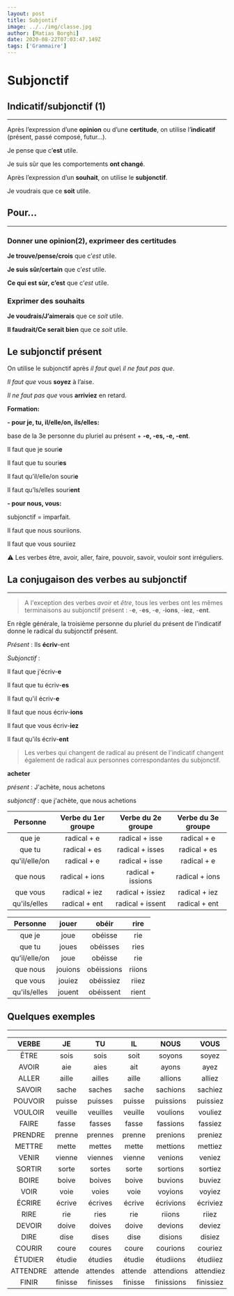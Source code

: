 ```yaml
---
layout: post
title: Subjontif
image: ../../img/classe.jpg
author: [Matias Borghi]
date: 2020-08-22T07:03:47.149Z
tags: ['Grammaire']
---
```


# Subjonctif

## Indicatif/subjonctif (1)
---

Après l’expression d’une **opinion** ou d’une **certitude**, on utilise l’**indicatif** (présent, passé composé, futur...).

Je pense que c’**est** utile.

Je suis sûr que les comportements **ont changé**.

Après l’expression d’un **souhait**, on utilise le **subjonctif**.

Je voudrais que ce **soit** utile.

## Pour...
---

### Donner une opinion(2), exprimeer des certitudes

**Je trouve/pense/crois** que c’*est* utile.

**Je suis sûr/certain** que c’*est* utile.

**Ce qui est sùr, c’est** que c’*est* utile.

### Exprimer des souhaits

**Je voudrais/J’aimerais** que ce *soit* utile.

**Il faudrait/Ce serait bien** que ce *soit* utile.

## Le subjonctif présent

On utilise le subjonctif après *il faut que\ il ne faut pas que*.

*Il faut que* vous **soyez** à l’aise.

*Il ne faut pas que* vous **arriviez** en retard.

**Formation:**

**- pour je, tu, il/elle/on, ils/elles:**

base de la 3e personne du pluriel au présent + **-e, -es, -e, -ent**.

Il faut que je souri**e**

Il faut que tu souri**es**

Il faut qu’il/elle/on souri**e**

Il faut qu’ls/elles souri**ent**

**- pour nous, vous:**

subjonctif = imparfait.

Il faut que nous souriions.

Il faut que vous souriiez

⚠ Les verbes être, avoir, aller, faire, pouvoir, savoir, vouloir sont irréguliers.

## La conjugaison des verbes au subjonctif
---

> A l'exception des verbes *avoir* et *être*, tous les verbes ont les mêmes terminaisons au subjonctif présent : -**e**, -**es**, -**e**, -**ions**, -**iez**, -**ent**.

En règle générale, la troisième personne du pluriel du présent de l'indicatif donne le radical du subjonctif présent.

*Présent* : Ils **écriv**-ent

*Subjonctif* :

Il faut que j'écriv-**e**

Il faut que tu écriv-**es**

Il faut qu'il écriv-**e**

Il faut que nous écriv-**ions**

Il faut que vous écriv-**iez**

Il faut qu'ils écriv-**ent**

> Les verbes qui changent de radical au présent de l'indicatif changent également de radical aux personnes correspondantes du subjonctif.

**acheter**

*présent* : J'achète, nous achetons

*subjonctif* : que j'achète, que nous achetions

|    Personne   	| Verbe du 1er groupe 	| Verbe du 2e groupe 	| Verbe du 3e groupe 	|
|:-------------:	|:-------------------:	|:------------------:	|:------------------:	|
|     que je    	|     radical + e     	|   radical + isse   	|     radical + e    	|
|     que tu    	|     radical + es    	|   radical + isses  	|    radical + es    	|
| qu'il/elle/on 	|     radical + e     	|   radical + isse   	|     radical + e    	|
|    que nous   	|    radical + ions   	|  radical + issions 	|   radical + ions   	|
|    que vous   	|    radical + iez    	|  radical + issiez  	|    radical + iez   	|
|  qu'ils/elles 	|    radical + ent    	|  radical + issent  	|    radical + ent   	|

|    Personne   	|  jouer  	|    obéir   	|  rire  	|
|:-------------:	|:-------:	|:----------:	|:------:	|
|     que je    	|   joue  	|   obéisse  	|   rie  	|
|     que tu    	|  joues  	|  obéisses  	|  ries  	|
| qu'il/elle/on 	|   joue  	|   obéisse  	|   rie  	|
|    que nous   	| jouions 	| obéissions 	| riions 	|
|    que vous   	|  jouiez 	|  obéissiez 	|  riiez 	|
|  qu'ils/elles 	|  jouent 	|  obéissent 	|  rient 	|

## Quelques exemples
---

|   VERBE  	|    JE   	|    TU    	|    IL   	|    NOUS    	|    VOUS   	|    ILS    	|
|:--------:	|:-------:	|:--------:	|:-------:	|:----------:	|:---------:	|:---------:	|
|   ÊTRE   	|   sois  	|   sois   	|   soit  	|   soyons   	|   soyez   	|   soient  	|
|   AVOIR  	|   aie   	|   aies   	|   ait   	|    ayons   	|    ayez   	|   aient   	|
|   ALLER  	|  aille  	|  ailles  	|  aille  	|   allions  	|   alliez  	|  aillent  	|
|  SAVOIR  	|  sache  	|  saches  	|  sache  	|  sachions  	|  sachiez  	|  sachent  	|
|  POUVOIR 	|  puisse 	|  puisses 	|  puisse 	|  puissions 	|  puissiez 	|  puissent 	|
|  VOULOIR 	| veuille 	| veuilles 	| veuille 	|  voulions  	|  vouliez  	| veuillent 	|
|   FAIRE  	|  fasse  	|  fasses  	|  fasse  	|  fassions  	|  fassiez  	|  fassent  	|
|  PRENDRE 	|  prenne 	|  prennes 	|  prenne 	|  prenions  	|  preniez  	|  prennent 	|
|  METTRE  	|  mette  	|  mettes  	|  mette  	|  mettions  	|  mettiez  	|  mettent  	|
|   VENIR  	|  vienne 	|  viennes 	|  vienne 	|   venions  	|   veniez  	|  viennent 	|
|  SORTIR  	|  sorte  	|  sortes  	|  sorte  	|  sortions  	|  sortiez  	|  sortent  	|
|   BOIRE  	|  boive  	|  boives  	|  boive  	|   buvions  	|   buviez  	|  boivent  	|
|   VOIR   	|   voie  	|   voies  	|   voie  	|   voyions  	|   voyiez  	|   voient  	|
|  ÉCRIRE  	|  écrive 	|  écrives 	|  écrive 	|  écrivions 	|  écriviez 	|  écrivent 	|
|   RIRE   	|   rie   	|   ries   	|   rie   	|   riions   	|   riiez   	|   rient   	|
|  DEVOIR  	|  doive  	|  doives  	|  doive  	|   devions  	|   deviez  	|  doivent  	|
|   DIRE   	|   dise  	|   dises  	|   dise  	|   disions  	|   disiez  	|   disent  	|
|  COURIR  	|  coure  	|  coures  	|  coure  	|  courions  	|  couriez  	|  courent  	|
|  ÉTUDIER 	|  étudie 	|  étudies 	|  étudie 	|  étudiions 	|  étudiiez 	|  étudient 	|
| ATTENDRE 	| attende 	| attendes 	| attende 	| attendions 	| attendiez 	| attendent 	|
|   FINIR  	| finisse 	| finisses 	| finisse 	| finissions 	| finissiez 	| finissent 	|
